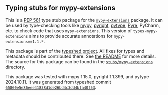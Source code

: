 ## Typing stubs for mypy-extensions

This is a [PEP 561](https://peps.python.org/pep-0561/)
type stub package for the [`mypy-extensions`](https://github.com/python/mypy_extensions) package.
It can be used by type-checking tools like
[mypy](https://github.com/python/mypy/),
[pyright](https://github.com/microsoft/pyright),
[pytype](https://github.com/google/pytype/),
[Pyre](https://pyre-check.org/),
PyCharm, etc. to check code that uses `mypy-extensions`. This version of
`types-mypy-extensions` aims to provide accurate annotations for
`mypy-extensions==1.1.*`.

This package is part of the [typeshed project](https://github.com/python/typeshed).
All fixes for types and metadata should be contributed there.
See [the README](https://github.com/python/typeshed/blob/main/README.md)
for more details. The source for this package can be found in the
[`stubs/mypy-extensions`](https://github.com/python/typeshed/tree/main/stubs/mypy-extensions)
directory.

This package was tested with
mypy 1.15.0,
pyright 1.1.399,
and pytype 2024.10.11.
It was generated from typeshed commit
[`65860e5e86eee41838d1de26bd4c3dd4bfa40f53`](https://github.com/python/typeshed/commit/65860e5e86eee41838d1de26bd4c3dd4bfa40f53).
